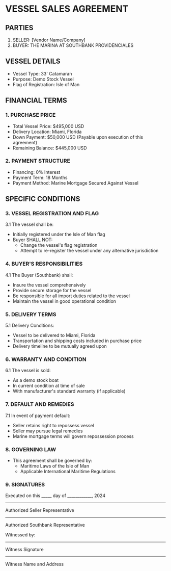 # VESSEL SALES AGREEMENT

## PARTIES
1. SELLER: [Vendor Name/Company]
2. BUYER: THE MARINA AT SOUTHBANK PROVIDENCIALES

## VESSEL DETAILS
- Vessel Type: 33' Catamaran
- Purpose: Demo Stock Vessel
- Flag of Registration: Isle of Man

## FINANCIAL TERMS

### 1. PURCHASE PRICE
- Total Vessel Price: $495,000 USD
- Delivery Location: Miami, Florida
- Down Payment: $50,000 USD (Payable upon execution of this agreement)
- Remaining Balance: $445,000 USD

### 2. PAYMENT STRUCTURE
- Financing: 0% Interest
- Payment Term: 18 Months
- Payment Method: Marine Mortgage Secured Against Vessel

## SPECIFIC CONDITIONS

### 3. VESSEL REGISTRATION AND FLAG
3.1 The vessel shall be:
- Initially registered under the Isle of Man flag
- Buyer SHALL NOT:
  - Change the vessel's flag registration
  - Attempt to re-register the vessel under any alternative jurisdiction

### 4. BUYER'S RESPONSIBILITIES
4.1 The Buyer (Southbank) shall:
- Insure the vessel comprehensively
- Provide secure storage for the vessel
- Be responsible for all import duties related to the vessel
- Maintain the vessel in good operational condition

### 5. DELIVERY TERMS
5.1 Delivery Conditions:
- Vessel to be delivered to Miami, Florida
- Transportation and shipping costs included in purchase price
- Delivery timeline to be mutually agreed upon

### 6. WARRANTY AND CONDITION
6.1 The vessel is sold:
- As a demo stock boat
- In current condition at time of sale
- With manufacturer's standard warranty (if applicable)

### 7. DEFAULT AND REMEDIES
7.1 In event of payment default:
- Seller retains right to repossess vessel
- Seller may pursue legal remedies
- Marine mortgage terms will govern repossession process

### 8. GOVERNING LAW
- This agreement shall be governed by:
  - Maritime Laws of the Isle of Man
  - Applicable International Maritime Regulations

### 9. SIGNATURES

Executed on this _____ day of ____________, 2024

____________________________
Authorized Seller Representative

____________________________
Authorized Southbank Representative

Witnessed by:

____________________________
Witness Signature

____________________________
Witness Name and Address

